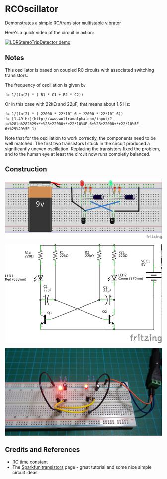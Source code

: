 # RCOscillator

Demonstrates a simple RC/transistor multistable vibrator

Here's a quick video of the circuit in action:

[![LDRStereoTripDetector demo](http://img.youtube.com/vi/OeX0hf5fvPA/0.jpg)](http://www.youtube.com/watch?v=OeX0hf5fvPA)

## Notes

This oscillator is based on coupled RC circuits with associated switching transistors.

The frequency of oscillation is given by

    f= 1/(ln(2) * ( R1 * C1 + R2 * C2))

Or in this case with 22kΩ and 22μF, that means about 1.5 Hz:

    f= 1/(ln(2) * ( 22000 * 22*10^-6 + 22000 * 22*10^-6))
    f= [1.49 Hz](http://www.wolframalpha.com/input/?i=%28ln%282%29+*+%28+22000+*+22*10%5E-6+%2B+22000+*+22*10%5E-6+%29%29%5E-1)


Note that for the oscillation to work correctly, the components need to be well matched.
The first two transistors I stuck in the circuit produced a significantly uneven oscillation.
Replacing the transistors fixed the problem, and to the human eye at least the circuit now runs completly balanced.

## Construction

![The Breadboard](./assets/RCOscillator_bb.jpg?raw=true)

![The Schematic](./assets/RCOscillator_schematic.jpg?raw=true)

![The Build](./assets/RCOscillator_build.jpg?raw=true)

## Credits and References
* [RC time constant](http://en.wikipedia.org/wiki/RC_time_constant)
* The [Sparkfun transistors](https://learn.sparkfun.com/tutorials/transistors) page - great tutorial and some nice simple circuit ideas